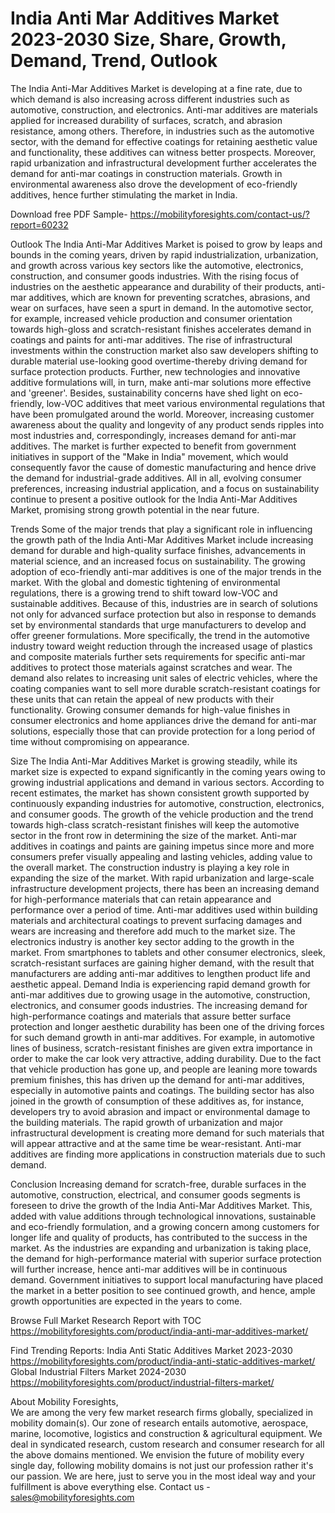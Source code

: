 # India Anti Mar Additives Market 2023-2030 Size, Share, Growth, Demand, Trend, Outlook

The India Anti-Mar Additives Market is developing at a fine rate, due to which demand is also increasing across different industries such as automotive, construction, and electronics. Anti-mar additives are materials applied for increased durability of surfaces, scratch, and abrasion resistance, among others. Therefore, in industries such as the automotive sector, with the demand for effective coatings for retaining aesthetic value and functionality, these additives can witness better prospects. Moreover, rapid urbanization and infrastructural development further accelerates the demand for anti-mar coatings in construction materials. Growth in environmental awareness also drove the development of eco-friendly additives, hence further stimulating the market in India.

Download free PDF Sample- https://mobilityforesights.com/contact-us/?report=60232

Outlook
The India Anti-Mar Additives Market is poised to grow by leaps and bounds in the coming years, driven by rapid industrialization, urbanization, and growth across various key sectors like the automotive, electronics, construction, and consumer goods industries. With the rising focus of industries on the aesthetic appearance and durability of their products, anti-mar additives, which are known for preventing scratches, abrasions, and wear on surfaces, have seen a spurt in demand. In the automotive sector, for example, increased vehicle production and consumer orientation towards high-gloss and scratch-resistant finishes accelerates demand in coatings and paints for anti-mar additives. The rise of infrastructural investments within the construction market also saw developers shifting to durable material use-looking good overtime-thereby driving demand for surface protection products.
Further, new technologies and innovative additive formulations will, in turn, make anti-mar solutions more effective and 'greener'. Besides, sustainability concerns have shed light on eco-friendly, low-VOC additives that meet various environmental regulations that have been promulgated around the world. Moreover, increasing customer awareness about the quality and longevity of any product sends ripples into most industries and, correspondingly, increases demand for anti-mar additives.
The market is further expected to benefit from government initiatives in support of the "Make in India" movement, which would consequently favor the cause of domestic manufacturing and hence drive the demand for industrial-grade additives. All in all, evolving consumer preferences, increasing industrial application, and a focus on sustainability continue to present a positive outlook for the India Anti-Mar Additives Market, promising strong growth potential in the near future.

Trends
Some of the major trends that play a significant role in influencing the growth path of the India Anti-Mar Additives Market include increasing demand for durable and high-quality surface finishes, advancements in material science, and an increased focus on sustainability. The growing adoption of eco-friendly anti-mar additives is one of the major trends in the market. With the global and domestic tightening of environmental regulations, there is a growing trend to shift toward low-VOC and sustainable additives. Because of this, industries are in search of solutions not only for advanced surface protection but also in response to demands set by environmental standards that urge manufacturers to develop and offer greener formulations.
More specifically, the trend in the automotive industry toward weight reduction through the increased usage of plastics and composite materials further sets requirements for specific anti-mar additives to protect those materials against scratches and wear. The demand also relates to increasing unit sales of electric vehicles, where the coating companies want to sell more durable scratch-resistant coatings for these units that can retain the appeal of new products with their functionality. Growing consumer demands for high-value finishes in consumer electronics and home appliances drive the demand for anti-mar solutions, especially those that can provide protection for a long period of time without compromising on appearance.

Size
The India Anti-Mar Additives Market is growing steadily, while its market size is expected to expand significantly in the coming years owing to growing industrial applications and demand in various sectors. According to recent estimates, the market has shown consistent growth supported by continuously expanding industries for automotive, construction, electronics, and consumer goods. The growth of the vehicle production and the trend towards high-class scratch-resistant finishes will keep the automotive sector in the front row in determining the size of the market. Anti-mar additives in coatings and paints are gaining impetus since more and more consumers prefer visually appealing and lasting vehicles, adding value to the overall market.
The construction industry is playing a key role in expanding the size of the market. With rapid urbanization and large-scale infrastructure development projects, there has been an increasing demand for high-performance materials that can retain appearance and performance over a period of time. Anti-mar additives used within building materials and architectural coatings to prevent surfacing damages and wears are increasing and therefore add much to the market size. The electronics industry is another key sector adding to the growth in the market. From smartphones to tablets and other consumer electronics, sleek, scratch-resistant surfaces are gaining higher demand, with the result that manufacturers are adding anti-mar additives to lengthen product life and aesthetic appeal.
Demand 
India is experiencing rapid demand growth for anti-mar additives due to growing usage in the automotive, construction, electronics, and consumer goods industries. The increasing demand for high-performance coatings and materials that assure better surface protection and longer aesthetic durability has been one of the driving forces for such demand growth in anti-mar additives. For example, in automotive lines of business, scratch-resistant finishes are given extra importance in order to make the car look very attractive, adding durability. Due to the fact that vehicle production has gone up, and people are leaning more towards premium finishes, this has driven up the demand for anti-mar additives, especially in automotive paints and coatings.
The building sector has also joined in the growth of consumption of these additives as, for instance, developers try to avoid abrasion and impact or environmental damage to the building materials. The rapid growth of urbanization and major infrastructural development is creating more demand for such materials that will appear attractive and at the same time be wear-resistant. Anti-mar additives are finding more applications in construction materials due to such demand.

Conclusion
Increasing demand for scratch-free, durable surfaces in the automotive, construction, electrical, and consumer goods segments is foreseen to drive the growth of the India Anti-Mar Additives Market. This, added with value additions through technological innovations, sustainable and eco-friendly formulation, and a growing concern among customers for longer life and quality of products, has contributed to the success in the market. As the industries are expanding and urbanization is taking place, the demand for high-performance material with superior surface protection will further increase, hence anti-mar additives will be in continuous demand. Government initiatives to support local manufacturing have placed the market in a better position to see continued growth, and hence, ample growth opportunities are expected in the years to come.

Browse Full Market Research Report with TOC  https://mobilityforesights.com/product/india-anti-mar-additives-market/

Find Trending Reports:
India Anti Static Additives Market 2023-2030
https://mobilityforesights.com/product/india-anti-static-additives-market/
Global Industrial Filters Market 2024-2030
https://mobilityforesights.com/product/industrial-filters-market/


About Mobility Foresights,	
We are among the very few market research firms globally, specialized in mobility domain(s). Our zone of research entails automotive, aerospace, marine, locomotive, logistics and construction & agricultural equipment. We deal in syndicated research, custom research and consumer research for all the above domains mentioned.
We envision the future of mobility every single day, following mobility domains is not just our profession rather it's our passion. We are here, just to serve you in the most ideal way and your fulfillment is above everything else. Contact us -  sales@mobilityforesights.com 

